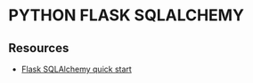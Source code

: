 # PYTHON FLASK SQLALCHEMY

## Resources

- [Flask SQLAlchemy quick start](https://flask-sqlalchemy.readthedocs.io/en/stable/quickstart/)